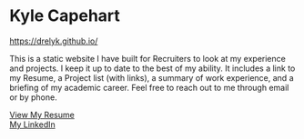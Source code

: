 <h1>Kyle Capehart</h1>

<a href="https://drelyk.github.io/">https://drelyk.github.io/</a><br/>

<p>
  This is a static website I have built for Recruiters to look at my experience and projects. I keep it up to date to the best of my ability. It includes a link to my Resume, a Project list (with links), a summary of work experience, and a briefing of my academic career. Feel free to reach out to me through email or by phone.
</p>

<a href="files/Kyle_Capehart_CV.pdf">View My Resume</a><br/>
<a href="https://linkedin.com/in/kyle-capehart-418033127" target="_blank">My LinkedIn</a>

